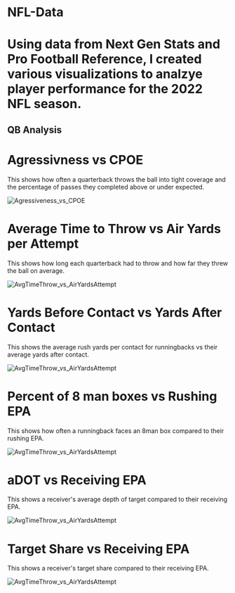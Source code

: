 # NFL-Data
# Using data from Next Gen Stats and Pro Football Reference, I created various visualizations to analzye player performance for the 2022 NFL season.

## QB Analysis
# Agressivness vs CPOE
This shows how often a quarterback throws the ball into tight coverage and the percentage of passes they completed above or under expected.

![Agressiveness_vs_CPOE](Week_2/Images/Agressiveness_vs_CPOE.png)

# Average Time to Throw vs Air Yards per Attempt
This shows how long each quarterback had to throw and how far they threw the ball on average.

![AvgTimeThrow_vs_AirYardsAttempt](Week_2/Images/AvgTimeThrow_vs_AirYardsAttempt.png)

# Yards Before Contact vs Yards After Contact
This shows the average rush yards per contact for runningbacks vs their average yards after contact.

![AvgTimeThrow_vs_AirYardsAttempt](Week_2/Images/AvgYBC_vs_AvgYAC.png)

# Percent of 8 man boxes vs Rushing EPA
This shows how often a runningback faces an 8man box compared to their rushing EPA.

![AvgTimeThrow_vs_AirYardsAttempt](Week_2/Images/Per8Man_vs_RushEPA.png)

# aDOT vs Receiving EPA
This shows a receiver's average depth of target compared to their receiving EPA.

![AvgTimeThrow_vs_AirYardsAttempt](Week_2/Images/aDot_vs_RecEPA.png)

# Target Share vs Receiving EPA
This shows a receiver's target share compared to their receiving EPA.

![AvgTimeThrow_vs_AirYardsAttempt](Week_2/Images/TargetShare_vs_RecEPA.png)
